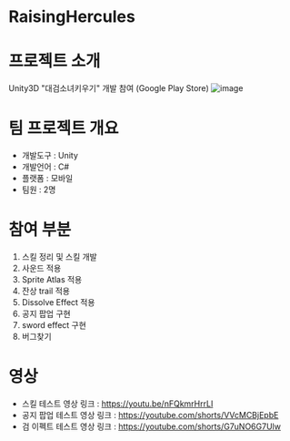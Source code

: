 # RaisingHercules

# 프로젝트 소개 
Unity3D "대검소녀키우기" 개발 참여 (Google Play Store)
![image](https://github.com/HyunDongHo/RaisingHercules/assets/46379443/c66e2975-f028-43fb-9af3-323e27f52db1)

# 팀 프로젝트 개요 
- 개발도구 : Unity
- 개발언어 : C#
- 플랫폼 : 모바일
- 팀원 : 2명

# 참여 부분
1. 스킬 정리 및 스킬 개발
2. 사운드 적용
3. Sprite Atlas 적용
4. 잔상 trail 적용 
5. Dissolve Effect 적용
6. 공지 팝업 구현
7. sword effect 구현 
8. 버그찾기 

# 영상 
- 스킬 테스트 영상 링크 : https://youtu.be/nFQkmrHrrLI
- 공지 팝업 테스트 영상 링크 : https://youtube.com/shorts/VVcMCBjEpbE
- 검 이펙트 테스트 영상 링크 : https://youtube.com/shorts/G7uNO6G7Ulw
